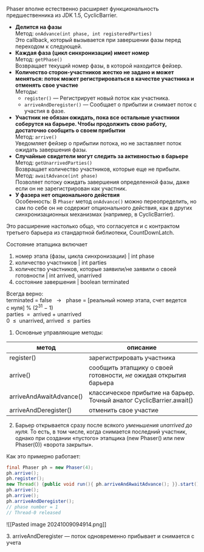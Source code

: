 Phaser вполне естественно расширяет функциональность предшественника из JDK 1.5, CyclicBarrier.

- **Делится на фазы**  
    Метод: `onAdvance(int phase, int registeredParties)`  
    Это callback, который вызывается при завершении фазы перед переходом к следующей.
- **Каждая фаза (цикл синхронизации) имеет номер**  
    Метод: `getPhase()`  
    Возвращает текущий номер фазы, в которой находится фейзер.
- **Количество сторон-участников жестко не задано и может меняться: поток может регистрироваться в качестве участника и отменять свое участие**  
    Методы:
    - `register()` — Регистрирует новый поток как участника.
    - `arriveAndDeregister()` — Сообщает о прибытии и снимает поток с участия в фазе.
- **Участник не обязан ожидать, пока все остальные участники соберутся на барьере. Чтобы продолжить свою работу, достаточно сообщить о своем прибытии**  
    Метод: `arrive()`  
    Уведомляет фейзер о прибытии потока, но не заставляет поток ожидать завершения фазы.
- **Случайные свидетели могут следить за активностью в барьере**  
    Метод: `getUnarrivedParties()`  
    Возвращает количество участников, которые еще не прибыли.
    Метод: `awaitAdvance(int phase)`  
    Позволяет потоку ожидать завершения определенной фазы, даже если он не зарегистрирован как участник.
- **У фазера нет опционального действия**  
    Особенность: В `Phaser` метод `onAdvance()` можно переопределить, но сам по себе он не содержит опционального действия, как в других синхронизационных механизмах (например, в CyclicBarrier).

Это расширение настолько общо, что согласуется и с контрактом третьего барьера из стандартной библиотеки, CountDownLatch.

Состояние этапщика включает

1. номер этапа (фазы, цикла синхронизации) | int phase
2. количество участников | int parties
3. количество участников, которые заявили/не заявили о своей готовности | int arrived, unarrived
4. состояние завершения | boolean terminated

Всегда верно:  
terminated = false   →   phase = [реальный номер этапа, счет ведется с нуля] % (2$^{31}$ − 1)  
parties  =  arrived + unarrived  
0  ≤  unarrived, arrived  ≤  parties

1. Основные управляющие методы:  

| метод                   | описание                                                             |
| ----------------------- | -------------------------------------------------------------------- |
| register()              | зарегистрировать участника                                           |
| arrive()                | сообщить этапщику о своей готовности, _не_ ожидая открытия барьера   |
| arriveAndAwaitAdvance() | классическое прибытие на барьер. Точный аналог CyclicBarrier.await() |
| arriveAndDeregister()   | отменить свое участие                                                |
2. Барьер открывается сразу после всякого _уменьшения unarrived до нуля._ То есть, в том числе, когда снимается последний участник, однако при создании «пустого» этапщика (new Phaser() или new Phaser(0)) «ворота закрыты».

Как это примерно работает:  

```java
final Phaser ph = new Phaser(4);
ph.arrive();
ph.register();
new Thread() {public void run(){ ph.arriveAndAwaitAdvance(); }}.start();
ph.arrive();
ph.arrive();
ph.arriveAndDeregister(); 
// phase number = 1 
// Thread-0 released
```

![[Pasted image 20241009094914.png]]

3. arriveAndDeregister — поток одновременно прибывает и снимается с учета